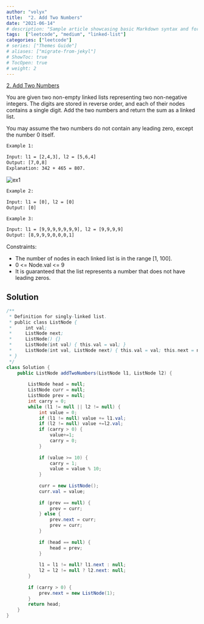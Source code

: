 ```yaml
---
author: "volyx"
title:  "2. Add Two Numbers"
date: "2021-06-14"
# description: "Sample article showcasing basic Markdown syntax and formatting for HTML elements."
tags:  ["leetcode", "medium", "linked-list"]
categories: ["leetcode"]
# series: ["Themes Guide"]
# aliases: ["migrate-from-jekyl"]
# ShowToc: true
# TocOpen: true
# weight: 2
---
```


[2. Add Two Numbers](https://leetcode.com/problems/add-two-numbers/)

You are given two non-empty linked lists representing two non-negative integers. The digits are stored in reverse order, and each of their nodes contains a single digit. Add the two numbers and return the sum as a linked list.

You may assume the two numbers do not contain any leading zero, except the number 0 itself.

```txt
Example 1:

Input: l1 = [2,4,3], l2 = [5,6,4]
Output: [7,0,8]
Explanation: 342 + 465 = 807.
```

![ex1](/images/2021-06-04-ex1.jpg)

```txt
Example 2:

Input: l1 = [0], l2 = [0]
Output: [0]

Example 3:

Input: l1 = [9,9,9,9,9,9,9], l2 = [9,9,9,9]
Output: [8,9,9,9,0,0,0,1]
```

Constraints:

- The number of nodes in each linked list is in the range [1, 100].
- 0 <= Node.val <= 9
- It is guaranteed that the list represents a number that does not have leading zeros.

## Solution

```java
/**
 * Definition for singly-linked list.
 * public class ListNode {
 *     int val;
 *     ListNode next;
 *     ListNode() {}
 *     ListNode(int val) { this.val = val; }
 *     ListNode(int val, ListNode next) { this.val = val; this.next = next; }
 * }
 */
class Solution {
    public ListNode addTwoNumbers(ListNode l1, ListNode l2) {
        
        ListNode head = null;
        ListNode curr = null;
        ListNode prev = null;
        int carry = 0;
        while (l1 != null || l2 != null) {
            int value = 0;
            if (l1 != null) value += l1.val;
            if (l2 != null) value +=l2.val;
            if (carry > 0) {
                value+=1;
                carry = 0;
            }
            
            if (value >= 10) {
                carry = 1;
                value = value % 10;
            }
            
            curr = new ListNode();
            curr.val = value;
                
            if (prev == null) {
                prev = curr;
            } else {            
                prev.next = curr;
                prev = curr;
            } 
            
            if (head == null) {
                head = prev;    
            }
            
            l1 = l1 != null? l1.next : null;
            l2 = l2 != null ? l2.next: null;
        }
        
        if (carry > 0) {
            prev.next = new ListNode(1);
        }
        return head;
    }
}
```
